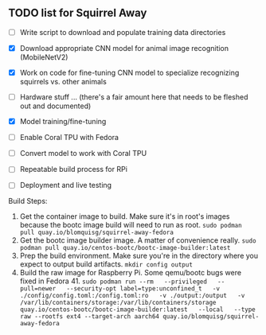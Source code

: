 ## TODO list for Squirrel Away

- [ ] Write script to download and populate training data directories
- [x] Download appropriate CNN model for animal image recognition (MobileNetV2)
- [x] Work on code for fine-tuning CNN model to specialize recognizing squirrels vs. other animals
- [ ] Hardware stuff ... (there's a fair amount here that needs to be fleshed out and documented)
- [x] Model training/fine-tuning
- [ ] Enable Coral TPU with Fedora
- [ ] Convert model to work with Coral TPU
- [ ] Repeatable build process for RPi
- [ ] Deployment and live testing


Build Steps:

1. Get the container image to build.  Make sure it's in root's images because the bootc image build will need to run as root.
    `sudo podman pull quay.io/blomquisg/squirrel-away-fedora`
2. Get the bootc image builder image.  A matter of convenience really.
    `sudo podman pull quay.io/centos-bootc/bootc-image-builder:latest`
3. Prep the build environment.  Make sure you're in the directory where you expect to output build artifacts.
    `mkdir config output`
4. Build the raw image for Raspberry Pi.  Some qemu/bootc bugs were fixed in Fedora 41.
    `sudo podman run --rm   --privileged   --pull=newer   --security-opt label=type:unconfined_t   -v ./config/config.toml:/config.toml:ro   -v ./output:/output   -v /var/lib/containers/storage:/var/lib/containers/storage   quay.io/centos-bootc/bootc-image-builder:latest   --local   --type raw --rootfs ext4 --target-arch aarch64 quay.io/blomquisg/squirrel-away-fedora`

